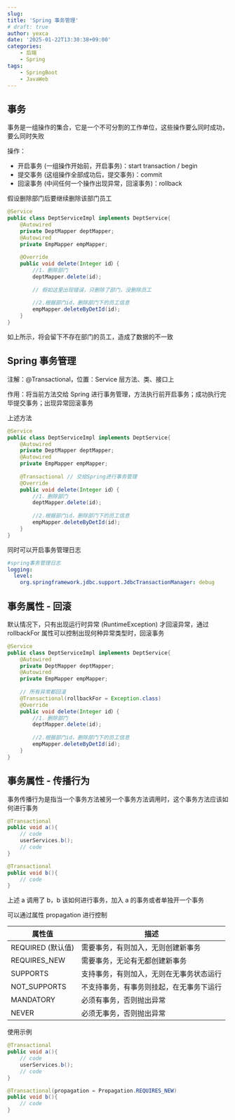 ```yaml
---
slug: 
title: 'Spring 事务管理'
# draft: true
author: yexca
date: '2025-01-22T13:30:38+09:00'
categories:
    - 后端
    - Spring
tags:
    - SpringBoot
    - JavaWeb
---
```


## 事务

事务是一组操作的集合，它是一个不可分割的工作单位，这些操作要么同时成功，要么同时失败

操作：

* 开启事务 (一组操作开始前，开启事务)：start transaction / begin
* 提交事务 (这组操作全部成功后，提交事务)：commit
* 回滚事务 (中间任何一个操作出现异常，回滚事务)：rollback

假设删除部门后要继续删除该部门员工

```java
@Service
public class DeptServiceImpl implements DeptService{
    @Autowired
    private DeptMapper deptMapper;
    @Autowired
    private EmpMapper empMapper;
    
    @Override
    public void delete(Integer id）{
        //1．删除部门
        deptMapper.delete(id);
        
        // 假如这里出现错误，只删除了部门，没删除员工
        
        //2.根据部门id，删除部门下的员工信息
        empMapper.deleteByDetId(id);
    }
}         
```

如上所示，将会留下不存在部门的员工，造成了数据的不一致

## Spring 事务管理

注解：@Transactional，位置：Service 层方法、类、接口上

作用：将当前方法交给 Spring 进行事务管理，方法执行前开启事务；成功执行完毕提交事务；出现异常回滚事务

上述方法

```java
@Service
public class DeptServiceImpl implements DeptService{
    @Autowired
    private DeptMapper deptMapper;
    @Autowired
    private EmpMapper empMapper;
    
    @Transactional // 交给Spring进行事务管理
    @Override
    public void delete(Integer id）{
        //1．删除部门
        deptMapper.delete(id);
        
        //2.根据部门id，删除部门下的员工信息
        empMapper.deleteByDetId(id);
    }
}
```

同时可以开启事务管理日志

```yml
#spring事务管理日志
logging:
  level:
    org.springframework.jdbc.support.JdbcTransactionManager: debug
```

## 事务属性 - 回滚

默认情况下，只有出现运行时异常 (RuntimeException) 才回滚异常，通过 rollbackFor 属性可以控制出现何种异常类型时，回滚事务

```java
@Service
public class DeptServiceImpl implements DeptService{
    @Autowired
    private DeptMapper deptMapper;
    @Autowired
    private EmpMapper empMapper;
    
    // 所有异常都回滚
    @Transactional(rollbackFor = Exception.class)
    @Override
    public void delete(Integer id）{
        //1．删除部门
        deptMapper.delete(id);
        
        //2.根据部门id，删除部门下的员工信息
        empMapper.deleteByDetId(id);
    }
}         
```

## 事务属性 - 传播行为

事务传播行为是指当一个事务方法被另一个事务方法调用时，这个事务方法应该如何进行事务

```java
@Transactional
public void a(){
    // code
    userServices.b();
    // code
}

@Transactional
public void b(){
    // code
}
```

上述 a 调用了 b，b 该如何进行事务，加入 a 的事务或者单独开一个事务

可以通过属性 propagation 进行控制

| 属性值            | 描述                                     |
| ----------------- | ---------------------------------------- |
| REQUIRED (默认值) | 需要事务，有则加入，无则创建新事务       |
| REQUIRES_NEW      | 需要事务，无论有无都创建新事务           |
| SUPPORTS          | 支持事务，有则加入，无则在无事务状态运行 |
| NOT_SUPPORTS      | 不支持事务，有事务则挂起，在无事务下运行 |
| MANDATORY         | 必须有事务，否则抛出异常                 |
| NEVER             | 必须无事务，否则抛出异常                 |

使用示例

```java
@Transactional
public void a(){
    // code
    userServices.b();
    // code
}

@Transactional(propagation = Propagation.REQUIRES_NEW)
public void b(){
    // code
}
```
